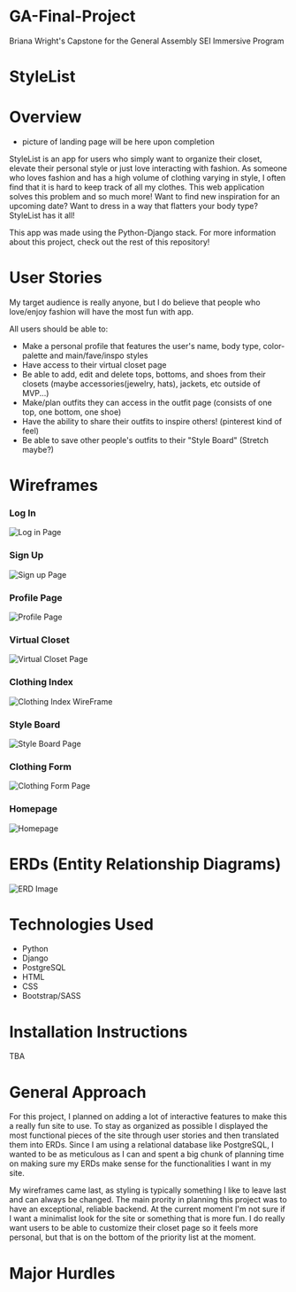 # GA-Final-Project
Briana Wright's Capstone for the General Assembly SEI Immersive Program
# StyleList 

# Overview
- picture of landing page will be here upon completion 

StyleList is an app for users who simply want to organize their closet, elevate their personal style or just love interacting with fashion. As someone who loves fashion and has a high volume of clothing varying in style, I often find that it is hard to keep track of all my clothes. This web application solves this problem and so much more! Want to find new inspiration for an upcoming date? Want to dress in a way that flatters your body type? StyleList has it all!

This app was made using the Python-Django stack. For more information about this project, check out the rest of this repository!  


# User Stories 
My target audience is really anyone, but I do believe that people who love/enjoy fashion will have the most fun with app. 

All users should be able to: 
- Make a personal profile that features the user's name, body type, color-palette and main/fave/inspo styles
- Have access to their virtual closet page
- Be able to add, edit and delete tops, bottoms, and shoes from their closets (maybe accessories(jewelry, hats), jackets, etc outside of MVP...)
- Make/plan outfits they can access in the outfit page (consists of one top, one bottom, one shoe) 
- Have the ability to share their outfits to inspire others! (pinterest kind of feel)
- Be able to save other people's outfits to their "Style Board" (Stretch maybe?)

# Wireframes 

### Log In 
![Log in Page](Images/LogIn.png)

### Sign Up 
![Sign up Page](Images/SignUp.png)

### Profile Page
![Profile Page](Images/ProfilePage.png)

### Virtual Closet
![Virtual Closet Page](Images/VirtualCloset.png)

### Clothing Index
![Clothing Index WireFrame](Images/ClothingIndex.png)

### Style Board 
![Style Board Page](Images/StyleBoard.png)

### Clothing Form
![Clothing Form Page](Images/ClothingForm.png)

### Homepage 
![Homepage](Images/HomePage.png)




# ERDs (Entity Relationship Diagrams)
![ERD Image](Images/UpdatedERD.png)




# Technologies Used 

- Python 
- Django
- PostgreSQL
- HTML
- CSS 
- Bootstrap/SASS

# Installation Instructions
TBA

# General Approach 
For this project, I planned on adding a lot of interactive features to make this a really fun site to use. To stay as organized as possible I displayed the most functional pieces of the site through user stories and then translated them into ERDs. Since I am using a relational database like PostgreSQL, I wanted to be as meticulous as I can and spent a big chunk of planning time on making sure my ERDs make sense for the functionalities I want in my site. 

My wireframes came last, as styling is typically something I like to leave last and can always be changed. The main prority in planning this project was to have an exceptional, reliable backend. At the current moment I'm not sure if I want a minimalist look for the site or something that is more fun. I do really want users to be able to customize their closet page so it feels more personal, but that is on the bottom of the priority list at the moment. 


# Major Hurdles 